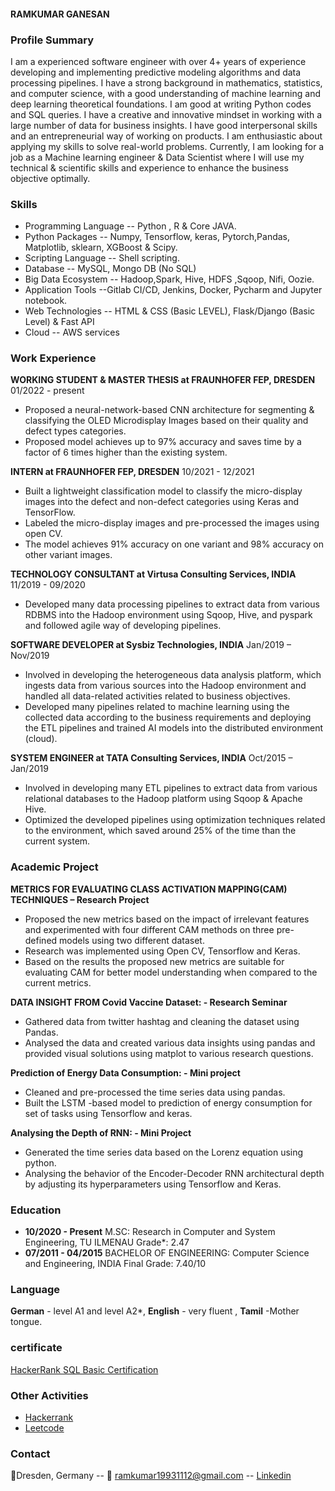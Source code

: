 #### RAMKUMAR GANESAN

### Profile Summary

I am a experienced software engineer with over 4+ years of experience developing and implementing predictive modeling algorithms and data processing pipelines. I have a strong background in mathematics, statistics, and computer science, with a good understanding of machine learning and deep learning theoretical foundations. I am good at writing Python codes and SQL queries. I have a creative and innovative mindset in working with a large number of data for business insights. I have good interpersonal skills and an entrepreneurial way of working on products. I am enthusiastic about applying my skills to solve real-world problems. Currently, I am looking for a job as a Machine learning engineer & Data Scientist where I will use my technical & scientific skills and experience to enhance the business objective optimally.

### Skills

- Programming Language -- Python , R & Core JAVA.
- Python Packages      -- Numpy, Tensorflow, keras, Pytorch,Pandas, Matplotlib, sklearn, XGBoost & Scipy.
- Scripting Language	   -- Shell scripting.
- Database    		       -- MySQL, Mongo DB (No SQL)
- Big Data Ecosystem   	-- Hadoop,Spark, Hive, HDFS ,Sqoop, Nifi, Oozie.
- Application Tools       --Gitlab CI/CD, Jenkins, Docker, Pycharm and Jupyter notebook.
- Web Technologies        -- HTML & CSS (Basic LEVEL), Flask/Django (Basic Level) & Fast API 
- Cloud                   -- AWS services


### Work Experience

**WORKING STUDENT & MASTER THESIS at FRAUNHOFER FEP, DRESDEN**   01/2022 - present
- Proposed a neural-network-based CNN architecture for segmenting & classifying the OLED Microdisplay Images based on their quality and defect types categories. 
- Proposed model achieves up to 97% accuracy and saves time by a factor of 6 times higher than the existing system.

**INTERN at FRAUNHOFER FEP, DRESDEN**   10/2021 - 12/2021

- Built a lightweight classification model to classify the micro-display images into the defect and non-defect categories using Keras and TensorFlow.
- Labeled the micro-display images and pre-processed the images using open CV.
- The model achieves 91% accuracy on one variant and 98% accuracy on other variant images.

**TECHNOLOGY CONSULTANT at Virtusa Consulting Services, INDIA**    11/2019 - 09/2020

- Developed many data processing pipelines to extract data from various RDBMS into the Hadoop environment using Sqoop, Hive, and pyspark and followed agile way of    developing pipelines.

**SOFTWARE DEVELOPER at Sysbiz Technologies, INDIA**    Jan/2019 – Nov/2019

- Involved in developing the heterogeneous data analysis platform, which ingests data from various sources into the Hadoop environment and handled all data-related activities related to business objectives.
- Developed many pipelines related to machine learning using the collected data according to the business requirements and deploying the ETL pipelines and trained AI models into the distributed environment (cloud).

**SYSTEM ENGINEER at TATA Consulting Services, INDIA**   Oct/2015 – Jan/2019

- Involved in developing many ETL pipelines to extract data from various relational databases to the Hadoop platform using Sqoop & Apache Hive.
- Optimized the developed pipelines using optimization techniques related to the environment, which saved around 25% of the time than the current system.


### Academic Project
**METRICS FOR EVALUATING CLASS ACTIVATION MAPPING(CAM) TECHNIQUES – Research Project**
-	Proposed the new metrics based on the impact of irrelevant features and experimented with four different CAM methods on three pre-defined models using two different dataset.
-	Research was implemented using Open CV, Tensorflow and Keras.
-	Based on the results the proposed new metrics are suitable for evaluating CAM for better model understanding when compared to the current metrics.

**DATA INSIGHT FROM Covid Vaccine Dataset:  - Research Seminar** 
-	 Gathered data from twitter hashtag and cleaning the dataset using Pandas.
-	 Analysed the data and created various data insights using pandas and provided visual solutions using matplot to various research questions. 

**Prediction of Energy Data Consumption:  - Mini project**
-	Cleaned and pre-processed the time series data using pandas.
-	Built the LSTM -based model to prediction of energy consumption for set of tasks using Tensorflow and keras.

**Analysing the Depth of RNN: - Mini Project**
-	Generated the time series data based on the Lorenz equation using python.
-	 Analysing the behavior of the Encoder-Decoder RNN architectural depth by adjusting its hyperparameters using Tensorflow and Keras.

### Education

- **10/2020 - Present**       M.SC: Research in Computer and System Engineering, TU ILMENAU            Grade*: 2.47
- **07/2011 - 04/2015**     BACHELOR OF ENGINEERING: Computer Science and Engineering, INDIA    Final Grade: 7.40/10 

### Language
**German** - level A1 and level A2*, **English** - very fluent , **Tamil** -Mother tongue.

### certificate
[HackerRank SQL Basic Certification ](https://www.hackerrank.com/certificates/db9e5d453d0d)

### Other Activities
- [Hackerrank](https://www.hackerrank.com/ramblackgroove)
- [Leetcode](https://leetcode.com/ramblackgroove/)
 
### Contact  
📍Dresden, Germany -- 📧 ramkumar19931112@gmail.com -- [Linkedin](https://www.linkedin.com/in/ram-kumar-869707a1/)
